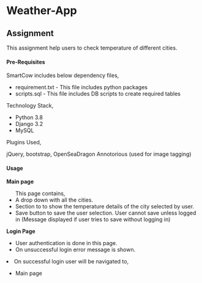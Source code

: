 # Weather-App
<h2>Assignment</h2>

This assignment help users to check temperature of different cities.

<h4>Pre-Requisites</h4>

SmartCow includes below dependency files,

<ul>
<li>requirement.txt - This file includes python packages</li>
<li>scripts.sql - This file includes DB scripts to create required tables</li>
</ul>

Technology Stack,

<ul>
<li>Python 3.8</li>
<li>Django 3.2</li>
<li>MySQL</li>
</ul>

Plugins Used,

jQuery, bootstrap, OpenSeaDragon Annotorious (used for image tagging)

<h4>Usage</h4>

<b>Main page</b>
<ul>
This page contains, 
<li>A drop down with all the cities.</li>
<li>Section to to show the temperature details of the city selected by user.</li>
<li>Save button to save the user selection. User cannot save unless logged in (Message displayed if user tries to save without logging in)</li>
</ul>

<b>Login Page</b>
<ul>
<li>User authentication is done in this page.</li>
<li>On unsuccessful login error message is shown.</li>
</ul> 

<li>On successful login user will be navigated to,</li>
<ul>
<li>Main page</li>
</ul>









      


